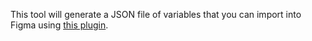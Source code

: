 This tool will generate a JSON file of variables that you can import into Figma using [this plugin](https://www.figma.com/community/plugin/1256972111705530093/export-import-variables).
